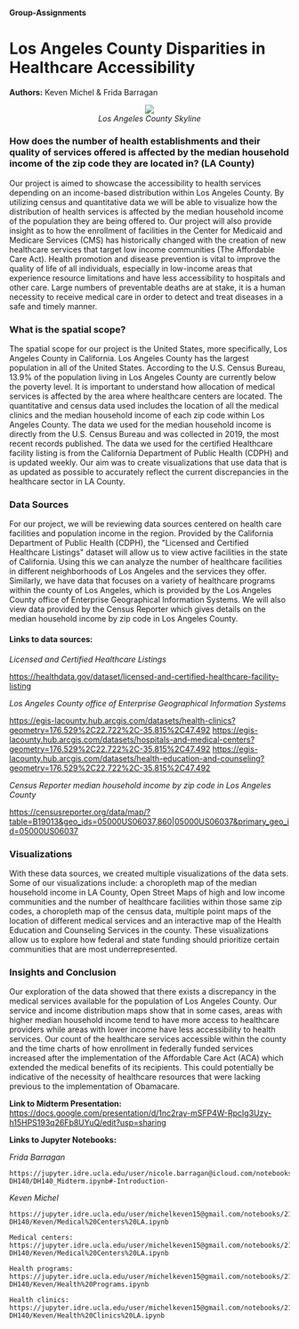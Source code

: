
#### Group-Assignments

<b><h1>Los Angeles County Disparities in Healthcare Accessibility</h1></b>

<b> Authors:</b> Keven Michel & Frida Barragan

<p align= "center">
    <img src="https://www.ppic.org/wp-content/uploads/los-angeles.jpg" >
  <br><i>
    Los Angeles County Skyline
  </i>
      </p>
      
<b><h3> How does the number of health establishments and their quality of services offered is affected by the median household income of the zip code they are located in? (LA County)</b></h3>

Our project is aimed to showcase the accessibility to health services depending on an income-based distribution within Los Angeles County. By utilizing census and quantitative data we will be able to visualize how the distribution of health services is affected by the median household income of the population they are being offered to. Our project will also provide insight as to how the enrollment of facilities in the Center for Medicaid and Medicare Services (CMS) has historically changed with the creation of new healthcare services that target low income communities (The Affordable Care Act). Health promotion and disease prevention is vital to improve the quality of life of all individuals, especially in low-income areas that experience resource limitations and have less accessibility to hospitals and other care. Large numbers of preventable deaths are at stake, it is a human necessity to receive medical care in order to detect and treat diseases in a safe and timely manner. 

  ### What is the spatial scope?
The spatial scope for our project is the United States, more specifically, Los Angeles County in California. Los Angeles County has the largest population in all of the United States. According to the U.S. Census Bureau, 13.9% of the population living in Los Angeles County are currently below the poverty level. It is important to understand how allocation of medical services is affected by the area where healthcare centers are located. The quantitative and census data used includes the location of all the medical clinics and the median household income of each zip code within Los Angeles County. The data we used for the median household income is directly from the U.S. Census Bureau and was collected in 2019, the most recent records published. The data we used for the certified Healthcare facility listing is from the California Department of Public Health (CDPH) and is updated weekly. Our aim was to create visualizations that use data that is as updated as possible to accurately reflect the current discrepancies in the healthcare sector in LA County.

### Data Sources
For our project, we will be reviewing data sources centered on health care facilities and population income in the region. Provided by the California Department of Public Health (CDPH), the "Licensed and Certified Healthcare Listings" dataset will allow us to view active facilities in the state of California. Using this we can analyze the number of healthcare facilities in different neighborhoods of Los Angeles and the services they offer. Similarly, we have data that focuses on a variety of healthcare programs within the county of Los Angeles, which is provided by the Los Angeles County office of Enterprise Geographical Information Systems. We will also view data provided by the Census Reporter which gives details on the median household income by zip code in Los Angeles County. 

#### Links to data sources:
<i>Licensed and Certified Healthcare Listings</i>

https://healthdata.gov/dataset/licensed-and-certified-healthcare-facility-listing

<i>Los Angeles County office of Enterprise Geographical Information Systems</i>

https://egis-lacounty.hub.arcgis.com/datasets/health-clinics?geometry=176.529%2C22.722%2C-35.815%2C47.492
https://egis-lacounty.hub.arcgis.com/datasets/hospitals-and-medical-centers?geometry=176.529%2C22.722%2C-35.815%2C47.492
https://egis-lacounty.hub.arcgis.com/datasets/health-education-and-counseling?geometry=176.529%2C22.722%2C-35.815%2C47.492

<i>Census Reporter median household income by zip code in Los Angeles County</i>

https://censusreporter.org/data/map/?table=B19013&geo_ids=05000US06037,860|05000US06037&primary_geo_id=05000US06037


### Visualizations 

With these data sources, we created multiple visualizations of the data sets. Some of our visualizations include: a choropleth map of the median household income in LA County, Open Street Maps of high and low income communities and the number of healthcare facilities within those same zip codes, a choropleth map of the census data, multiple point maps of the location of different medical services and an interactive map of the Health Education and Counseling Services in the county. These visualizations allow us to explore how federal and state funding should prioritize certain communities that are most underrepresented. 

### Insights and Conclusion
Our exploration of the data showed that there exists a discrepancy in the medical services available for the population of Los Angeles County. Our service and income distribution maps show that in some cases, areas with higher median household income tend to have more access to healthcare providers while areas with lower income have less accessibility to health services. Our count of the healthcare services accessible within the county and the time charts of how enrollment in federally funded services increased after the implementation of the Affordable Care Act (ACA) which extended the medical benefits of its recipients. This could potentially be indicative of the necessity of healthcare resources that were lacking previous to the implementation of Obamacare.

<b>Link to Midterm Presentation: </b>
https://docs.google.com/presentation/d/1nc2ray-mSFP4W-RpcIg3Uzy-h15HPS193q26Fb8UYuQ/edit?usp=sharing

<b>Links to Jupyter Notebooks: </b>

<i>Frida Barragan</i>
    
    https://jupyter.idre.ucla.edu/user/nicole.barragan@icloud.com/notebooks/21W-DH140/DH140_Midterm.ipynb#-Introduction-

<i>Keven Michel</i>
    
    https://jupyter.idre.ucla.edu/user/michelkeven15@gmail.com/notebooks/21W-DH140/Keven/Medical%20Centers%20LA.ipynb
    
    Medical centers: https://jupyter.idre.ucla.edu/user/michelkeven15@gmail.com/notebooks/21W-DH140/Keven/Medical%20Centers%20LA.ipynb
    
    Health programs: https://jupyter.idre.ucla.edu/user/michelkeven15@gmail.com/notebooks/21W-DH140/Keven/Health%20Programs.ipynb
    
    Health clinics: https://jupyter.idre.ucla.edu/user/michelkeven15@gmail.com/notebooks/21W-DH140/Keven/Health%20Clinics%20LA.ipynb




